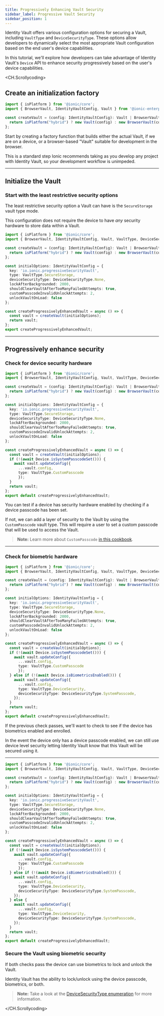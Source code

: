 ```yaml
---
title: Progressively Enhancing Vault Security
sidebar_label: Progressive Vault Security
sidebar_position: 1
---
```


Identity Vault offers various configuration options for securing a Vault, including `VaultType` and `DeviceSecurityType`. These options allow developers to dynamically select the most appropriate Vault configuration based on the end user's device capabilities.

In this tutorial, we'll explore how developers can take advantage of Identity Vault's `Device` API to enhance security progressively based on the user's device capabilities.    

<CH.Scrollycoding>

## Create an initialization factory

```typescript 
import { isPlatform } from '@ionic/core';
import { BrowserVault, IdentityVaultConfig, Vault } from '@ionic-enterprise/identity-vault';

const createVault = (config: IdentityVaultConfig): Vault | BrowserVault => {
  return isPlatform("hybrid") ? new Vault(config) : new BrowserVault(config);
};
```
Start by creating a factory function that builds either the actual Vault, if we are on a device, or a browser-based "Vault" suitable for development in the browser. 

This is a standard step Ionic recommends taking as you develop any project with Identity Vault, so your development workflow is unimpeded.   

---

## Initialize the Vault

### Start with the least restrictive security options

The least restrictive security option a Vault can have is the `SecureStorage` vault type mode. 

This configuration does not require the device to have _any_ security hardware to store data within a Vault.

```typescript focus=8:22
import { isPlatform } from '@ionic/core';
import { BrowserVault, IdentityVaultConfig, Vault, VaultType, DeviceSecurityType } from '@ionic-enterprise/identity-vault';

const createVault = (config: IdentityVaultConfig): Vault | BrowserVault => {
  return isPlatform("hybrid") ? new Vault(config) : new BrowserVault(config);
};

const initialOptions: IdentityVaultConfig = {
  key: 'io.ionic.progressiveSecurityVault',
  type: VaultType.SecureStorage,
  deviceSecurityType: DeviceSecurityType.None,
  lockAfterBackgrounded: 2000,
  shouldClearVaultAfterTooManyFailedAttempts: true,
  customPasscodeInvalidUnlockAttempts: 2,
  unlockVaultOnLoad: false
};

const createProgressivelyEnhancedVault = async () => {
  const vault = createVault(initialOptions);
  return vault;
};
export createProgressivelyEnhancedVault;
```
---

## Progressively enhance security

### Check for device security hardware

```typescript focus=20:25
import { isPlatform } from '@ionic/core';
import { BrowserVault, IdentityVaultConfig, Vault, VaultType, DeviceSecurityType, Device } from '@ionic-enterprise/identity-vault';

const createVault = (config: IdentityVaultConfig): Vault | BrowserVault => {
  return isPlatform("hybrid") ? new Vault(config) : new BrowserVault(config);
};

const initialOptions: IdentityVaultConfig = {
  key: 'io.ionic.progressiveSecurityVault',
  type: VaultType.SecureStorage,
  deviceSecurityType: DeviceSecurityType.None,
  lockAfterBackgrounded: 2000,
  shouldClearVaultAfterTooManyFailedAttempts: true,
  customPasscodeInvalidUnlockAttempts: 2,
  unlockVaultOnLoad: false
};

const createProgressivelyEnhancedVault = async () => {
  const vault = createVault(initialOptions);
  if (!(await Device.isSystemPasscodeSet())) {
    await vault.updateConfig({ 
      ...vault.config, 
      type: VaultType.CustomPasscode
      });
  }
  return vault;
};
export default createProgressivelyEnhancedVault;
```

You can test if a device has security hardware enabled by checking if a device passcode has been set. 

If not, we can add a layer of security to the Vault by using the `CustomPasscode` vault type. This will require a user to set a custom passcode that will be used to access the Vault.

> **Note:** Learn more about `CustomPasscode` <a href="https://ionic.io/docs/identity-vault/cookbook-custom-passcode" target="_blank">in this cookbook</a>.

---

### Check for biometric hardware

```typescript focus=25:31
import { isPlatform } from '@ionic/core';
import { BrowserVault, IdentityVaultConfig, Vault, VaultType, DeviceSecurityType, Device } from '@ionic-enterprise/identity-vault';

const createVault = (config: IdentityVaultConfig): Vault | BrowserVault => {
  return isPlatform("hybrid") ? new Vault(config) : new BrowserVault(config);
};

const initialOptions: IdentityVaultConfig = {
  key: 'io.ionic.progressiveSecurityVault',
  type: VaultType.SecureStorage,
  deviceSecurityType: DeviceSecurityType.None,
  lockAfterBackgrounded: 2000,
  shouldClearVaultAfterTooManyFailedAttempts: true,
  customPasscodeInvalidUnlockAttempts: 2,
  unlockVaultOnLoad: false
};

const createProgressivelyEnhancedVault = async () => {
  const vault = createVault(initialOptions);
  if (!(await Device.isSystemPasscodeSet())) {
    await vault.updateConfig({ 
      ...vault.config, 
      type: VaultType.CustomPasscode
      });
  } else if (!(await Device.isBiometricsEnabled())) {
    await vault.updateConfig({
      ...vault.config,
      type: VaultType.DeviceSecurity,
      deviceSecurityType: DeviceSecurityType.SystemPasscode,
    });
  }
  return vault;
};
export default createProgressivelyEnhancedVault;
```

If the previous check passes, we'll want to check to see if the device has biometrics enabled and enrolled.

In the event the device only has a device passcode enabled, we can still use device level security letting Identity Vault know that this Vault will be secured using it.

---

```typescript focus=31:37
import { isPlatform } from '@ionic/core';
import { BrowserVault, IdentityVaultConfig, Vault, VaultType, DeviceSecurityType, Device } from '@ionic-enterprise/identity-vault';

const createVault = (config: IdentityVaultConfig): Vault | BrowserVault => {
  return isPlatform("hybrid") ? new Vault(config) : new BrowserVault(config);
};

const initialOptions: IdentityVaultConfig = {
  key: 'io.ionic.progressiveSecurityVault',
  type: VaultType.SecureStorage,
  deviceSecurityType: DeviceSecurityType.None,
  lockAfterBackgrounded: 2000,
  shouldClearVaultAfterTooManyFailedAttempts: true,
  customPasscodeInvalidUnlockAttempts: 2,
  unlockVaultOnLoad: false
};

const createProgressivelyEnhancedVault = async () => {
  const vault = createVault(initialOptions);
  if (!(await Device.isSystemPasscodeSet())) {
    await vault.updateConfig({ 
      ...vault.config, 
      type: VaultType.CustomPasscode
      });
  } else if (!(await Device.isBiometricsEnabled())) {
    await vault.updateConfig({
      ...vault.config,
      type: VaultType.DeviceSecurity,
      deviceSecurityType: DeviceSecurityType.SystemPasscode,
    });
  } else {
    await vault.updateConfig({
      ...vault.config,
      type: VaultType.DeviceSecurity,
      deviceSecurityType: DeviceSecurityType.SystemPasscode,
    });
  }
  return vault;
};
export default createProgressivelyEnhancedVault;
```

### Secure the Vault using biometric security

If both checks pass the device can use biometrics to lock and unlock the Vault. 

Identity Vault has the ability to lock/unlock using the device passcode, biometrics, or both. 

> **Note:** Take a look at the <a href="https://ionic.io/docs/identity-vault/enums/devicesecuritytype" target="_blank">DeviceSecurityType enumeration</a> for more information.

</CH.Scrollycoding>
